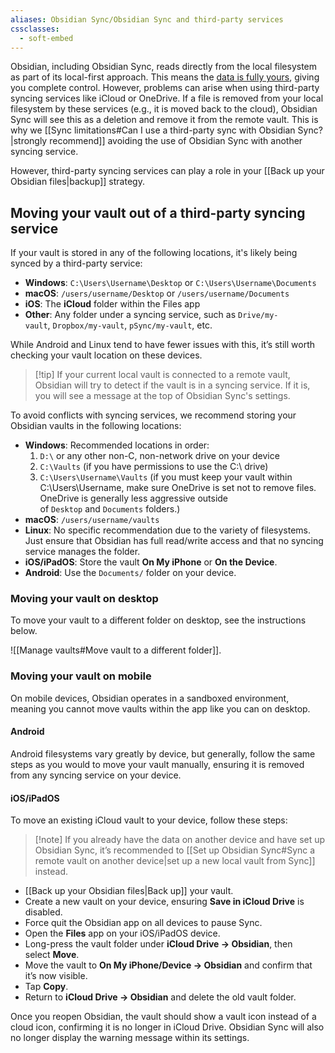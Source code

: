 ```yaml
---
aliases: Obsidian Sync/Obsidian Sync and third-party services
cssclasses:
  - soft-embed
---
```


Obsidian, including Obsidian Sync, reads directly from the local filesystem as part of its local-first approach. This means the [data is fully yours](https://obsidian.md/about), giving you complete control. However, problems can arise when using third-party syncing services like iCloud or OneDrive. If a file is removed from your local filesystem by these services (e.g., it is moved back to the cloud), Obsidian Sync will see this as a deletion and remove it from the remote vault. This is why we [[Sync limitations#Can I use a third-party sync with Obsidian Sync?|strongly recommend]] avoiding the use of Obsidian Sync with another syncing service.

However, third-party syncing services can play a role in your [[Back up your Obsidian files|backup]] strategy.

## Moving your vault out of a third-party syncing service

If your vault is stored in any of the following locations, it's likely being synced by a third-party service:

- **Windows**: `C:\Users\Username\Desktop` or `C:\Users\Username\Documents`
- **macOS**: `/users/username/Desktop` or `/users/username/Documents`
- **iOS**: The **iCloud** folder within the Files app
- **Other**: Any folder under a syncing service, such as `Drive/my-vault`, `Dropbox/my-vault`, `pSync/my-vault`, etc.

While Android and Linux tend to have fewer issues with this, it’s still worth checking your vault location on these devices.

> [!tip] If your current local vault is connected to a remote vault, Obsidian will try to detect if the vault is in a syncing service. If it is, you will see a message at the top of Obsidian Sync's settings.

To avoid conflicts with syncing services, we recommend storing your Obsidian vaults in the following locations:

- **Windows**: Recommended locations in order:
    1. `D:\` or any other non-C, non-network drive on your device
    2. `C:\Vaults` (if you have permissions to use the C:\ drive)
    3. `C:\Users\Username\Vaults` (if you must keep your vault within C:\Users\Username, make sure OneDrive is set not to remove files. OneDrive is generally less aggressive outside of `Desktop` and `Documents` folders.)
- **macOS**: `/users/username/vaults`
- **Linux**: No specific recommendation due to the variety of filesystems. Just ensure that Obsidian has full read/write access and that no syncing service manages the folder.
- **iOS/iPadOS**: Store the vault **On My iPhone** or **On the Device**.
- **Android**: Use the `Documents/` folder on your device.

### Moving your vault on desktop

To move your vault to a different folder on desktop, see the instructions below.

![[Manage vaults#Move vault to a different folder]].

### Moving your vault on mobile

On mobile devices, Obsidian operates in a sandboxed environment, meaning you cannot move vaults within the app like you can on desktop.

#### Android

Android filesystems vary greatly by device, but generally, follow the same steps as you would to move your vault manually, ensuring it is removed from any syncing service on your device.


#### iOS/iPadOS

To move an existing iCloud vault to your device, follow these steps:

> [!note] If you already have the data on another device and have set up Obsidian Sync, it’s recommended to [[Set up Obsidian Sync#Sync a remote vault on another device|set up a new local vault from Sync]] instead.

- [[Back up your Obsidian files|Back up]] your vault.
- Create a new vault on your device, ensuring **Save in iCloud Drive** is disabled.
- Force quit the Obsidian app on all devices to pause Sync.
- Open the **Files** app on your iOS/iPadOS device.
- Long-press the vault folder under **iCloud Drive → Obsidian**, then select **Move**.
- Move the vault to **On My iPhone/Device → Obsidian** and confirm that it’s now visible.
- Tap **Copy**.
- Return to **iCloud Drive → Obsidian** and delete the old vault folder.

Once you reopen Obsidian, the vault should show a vault icon instead of a cloud icon, confirming it is no longer in iCloud Drive. Obsidian Sync will also no longer display the warning message within its settings.